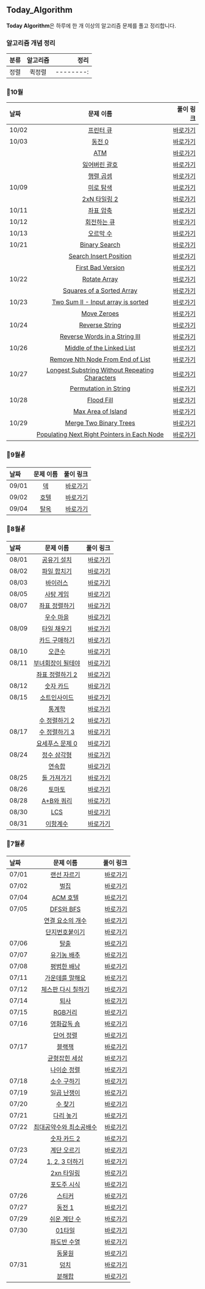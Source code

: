 ## Today_Algorithm

**Today Algorithm**은 하루에 한 개 이상의 알고리즘 문제를 풀고 정리합니다.

### 알고리즘 개념 정리

| 분류 | 알고리즘 | 정리 |
| :--- |   :---:   |  --------:|
| 정렬 |   퀵정렬   |  --------:|

### 🚩10월

| 날짜 | 문제 이름 | 풀이 링크 |
| :--- |   :---:   |  --------:|
| 10/02 | [프린터 큐](https://www.acmicpc.net/problem/1966)  |  [바로가기](https://github.com/HongEunbeen/Today_Algorithm/tree/main/10/1002)  |
| 10/03 | [동전 0](https://www.acmicpc.net/problem/11047)  |  [바로가기](https://github.com/HongEunbeen/Today_Algorithm/tree/main/10/1003/동전0)  |
|| [ATM](https://www.acmicpc.net/problem/11399)  |  [바로가기](https://github.com/HongEunbeen/Today_Algorithm/tree/main/10/1003/ATM)  |
|| [잃어버린 괄호](https://www.acmicpc.net/problem/1541)  |  [바로가기](https://github.com/HongEunbeen/Today_Algorithm/tree/main/10/1003/잃어버린괄호)  |
|| [행렬 곱셈](https://www.acmicpc.net/problem/2740)  |  [바로가기](https://github.com/HongEunbeen/Today_Algorithm/tree/main/10/1005/행렬곱샘)  |
| 10/09 | [미로 탐색](https://www.acmicpc.net/problem/2178)  |  [바로가기](https://github.com/HongEunbeen/Today_Algorithm/tree/main/10/1008/미로탐색)  |
|| [2xN 타일링 2](https://www.acmicpc.net/problem/11727)  |  [바로가기](https://github.com/HongEunbeen/Today_Algorithm/tree/main/10/1008/2xn타일링2)  |
| 10/11 | [좌표 압축](https://www.acmicpc.net/problem/18870)  |  [바로가기](https://github.com/HongEunbeen/Today_Algorithm/tree/main/10/1011)  |
| 10/12 | [회전하는 큐](https://www.acmicpc.net/problem/1021)  |   [바로가기](https://github.com/HongEunbeen/Today_Algorithm/tree/main/10/1012)  |
| 10/13 | [오르막 수](https://www.acmicpc.net/problem/11057)  |   [바로가기](https://github.com/HongEunbeen/Today_Algorithm/tree/main/10/1013)  |
| 10/21 | [Binary Search](https://leetcode.com/problems/binary-search)  |   [바로가기](https://github.com/HongEunbeen/Today_Algorithm/tree/main/10/1021/binary-search)  |
|| [Search Insert Position](https://leetcode.com/problems/search-insert-position/)  |   [바로가기](https://github.com/HongEunbeen/Today_Algorithm/tree/main/10/1021/search-insert-position)  |
|| [First Bad Version](https://leetcode.com/problems/first-bad-version/)  |   [바로가기](https://github.com/HongEunbeen/Today_Algorithm/tree/main/10/1021/first-bad-version)  |
| 10/22 | [Rotate Array](https://leetcode.com/problems/rotate-array/)  |   [바로가기](https://github.com/HongEunbeen/Today_Algorithm/tree/main/10/1022/rotate-array)  |
|| [Squares of a Sorted Array](https://leetcode.com/problems/squares-of-a-sorted-array/)  |   [바로가기](https://github.com/HongEunbeen/Today_Algorithm/tree/main/10/1022/squares-of-a-sorted-array)  |
| 10/23 | [Two Sum II - Input array is sorted](https://leetcode.com/problems/two-sum-ii-input-array-is-sorted/)  |   [바로가기](https://github.com/HongEunbeen/Today_Algorithm/tree/main/10/1023/two-sum-ii-input-array-is-sorted)  |
|| [Move Zeroes](https://leetcode.com/problems/move-zeroes/)  |   [바로가기](https://github.com/HongEunbeen/Today_Algorithm/tree/main/10/1023/move-zeroes)  |
| 10/24 | [Reverse String](https://leetcode.com/problems/reverse-string/)  |   [바로가기](https://github.com/HongEunbeen/Today_Algorithm/tree/main/10/1024/reverse-string)  |
|| [Reverse Words in a String III](https://leetcode.com/problems/reverse-words-in-a-string-iii/)  |   [바로가기](https://github.com/HongEunbeen/Today_Algorithm/tree/main/10/1024/reverse-words-in-a-string-iii)  |
| 10/26 | [Middle of the Linked List](https://leetcode.com/problems/middle-of-the-linked-list/)  |   [바로가기](https://github.com/HongEunbeen/Today_Algorithm/tree/main/10/1026/middle-of-the-linked-list)  |
|| [Remove Nth Node From End of List](https://leetcode.com/problems/remove-nth-node-from-end-of-list/)  |   [바로가기](https://github.com/HongEunbeen/Today_Algorithm/tree/main/10/1026/remove-nth-node-from-end-of-listi)  |
| 10/27 | [Longest Substring Without Repeating Characters](https://leetcode.com/problems/longest-substring-without-repeating-characters/)  |   [바로가기](https://github.com/HongEunbeen/Today_Algorithm/tree/main/10/1027/longest-substring-without-repeating-characters)  |
|| [Permutation in String](https://leetcode.com/problems/permutation-in-string/)  |   [바로가기](https://github.com/HongEunbeen/Today_Algorithm/tree/main/10/1027/permutation-in-string)  |
| 10/28 | [Flood Fill](https://leetcode.com/problems/flood-fill/)  |   [바로가기](https://github.com/HongEunbeen/Today_Algorithm/tree/main/10/1028/flood-fill)  |
|| [Max Area of Island](https://leetcode.com/problems/max-area-of-island/)  |   [바로가기](https://github.com/HongEunbeen/Today_Algorithm/tree/main/10/1028/max-area-of-island)  |
| 10/29 | [Merge Two Binary Trees](https://leetcode.com/problems/merge-two-binary-trees/)  |   [바로가기](https://github.com/HongEunbeen/Today_Algorithm/tree/main/10/1029/merge-two-binary-trees)  |
|| [Populating Next Right Pointers in Each Node](https://leetcode.com/problems/populating-next-right-pointers-in-each-node/)  |   [바로가기](https://github.com/HongEunbeen/Today_Algorithm/tree/main/10/1029/populating-next-right-pointers-in-each-node)  |


### 🚩9월✌

| 날짜 | 문제 이름 | 풀이 링크 |
| :--- |   :---:   |  --------:|
| 09/01 | [덱](https://www.acmicpc.net/problem/10866)  |  [바로가기](https://github.com/HongEunbeen/Today_Algorithm/tree/main/09/0901)  |
| 09/02 | [호텔](https://www.acmicpc.net/problem/1106)  |  [바로가기](https://github.com/HongEunbeen/Today_Algorithm/tree/main/09/0902)  |
| 09/04 | [탈옥](https://www.acmicpc.net/problem/9376)  |  [바로가기](https://github.com/HongEunbeen/Today_Algorithm/tree/main/09/0904)  |

### 🚩8월✌

| 날짜 | 문제 이름 | 풀이 링크 |
| :--- |   :---:   |  --------:|
| 08/01 | [공유기 설치](https://www.acmicpc.net/problem/2110)  |  [바로가기](https://github.com/HongEunbeen/Today_Algorithm/tree/main/08/0801)  |
| 08/02 | [파일 합치기](https://www.acmicpc.net/problem/11066)  |  [바로가기](https://github.com/HongEunbeen/Today_Algorithm/tree/main/08/0802)  |
| 08/03 | [바이러스](https://www.acmicpc.net/problem/2606)  |  [바로가기](https://github.com/HongEunbeen/Today_Algorithm/tree/main/08/0803)  |
| 08/05 | [사탕 게임](https://www.acmicpc.net/problem/3085)  |  [바로가기](https://github.com/HongEunbeen/Today_Algorithm/tree/main/08/0805)  |
| 08/07 | [좌표 정렬하기](https://www.acmicpc.net/problem/11650)  |  [바로가기](https://github.com/HongEunbeen/Today_Algorithm/tree/main/08/0807/좌표정렬하기)  |
|| [우수 마을](https://www.acmicpc.net/problem/1949)  |  [바로가기](https://github.com/HongEunbeen/Today_Algorithm/tree/main/08/0807/우수마을)  |
| 08/09 | [타일 채우기](https://www.acmicpc.net/problem/2133)  |  [바로가기](https://github.com/HongEunbeen/Today_Algorithm/tree/main/08/0809/타일채우기)  |
|| [카드 구매하기](https://www.acmicpc.net/problem/11052)  |  [바로가기](https://github.com/HongEunbeen/Today_Algorithm/tree/main/08/0809/카드구매하기)  |
| 08/10 | [오큰수](https://www.acmicpc.net/problem/17298)  |  [바로가기](https://github.com/HongEunbeen/Today_Algorithm/tree/main/08/0810)  |
| 08/11 | [부녀회장이 될테야](https://www.acmicpc.net/problem/2775)  |  [바로가기](https://github.com/HongEunbeen/Today_Algorithm/tree/main/08/0811/부녀회장이될테야)  |
|| [좌표 정렬하기 2](https://www.acmicpc.net/problem/11651)  |  [바로가기](https://github.com/HongEunbeen/Today_Algorithm/tree/main/08/0811/좌표정렬하기2)  |
| 08/12 | [숫자 카드](https://www.acmicpc.net/problem/10815)  |  [바로가기](https://github.com/HongEunbeen/Today_Algorithm/tree/main/08/0812)  |
| 08/15 | [소트인사이드](https://www.acmicpc.net/problem/1427)  |  [바로가기](https://github.com/HongEunbeen/Today_Algorithm/tree/main/08/0815/소트인사이드)  |
|| [통계학](https://www.acmicpc.net/problem/2108)  |  [바로가기](https://github.com/HongEunbeen/Today_Algorithm/tree/main/08/0815/통계학)  |
|| [수 정렬하기 2](https://www.acmicpc.net/problem/2751)  |  [바로가기](https://github.com/HongEunbeen/Today_Algorithm/tree/main/08/0815/수정렬하기2)  |
| 08/17 | [수 정렬하기 3](https://www.acmicpc.net/problem/10989)  |  [바로가기](https://github.com/HongEunbeen/Today_Algorithm/tree/main/08/0817/수정렬하기3)  |
|| [요세푸스 문제 0](https://www.acmicpc.net/problem/11866)  |  [바로가기](https://github.com/HongEunbeen/Today_Algorithm/tree/main/08/0817/요세푸스문제0)  |
| 08/24 | [정수 삼각형](https://www.acmicpc.net/problem/1932)  |  [바로가기](https://github.com/HongEunbeen/Today_Algorithm/tree/main/08/0824/정수삼각형)  |
|| [연속합](https://www.acmicpc.net/problem/1912)  |  [바로가기](https://github.com/HongEunbeen/Today_Algorithm/tree/main/08/0824/연속합)  |
| 08/25 | [돌 가져가기](https://www.acmicpc.net/problem/22354)  |  [바로가기](https://github.com/HongEunbeen/Today_Algorithm/tree/main/08/0825)  |
| 08/26 | [토마토](https://www.acmicpc.net/problem/7576)  |  [바로가기](https://github.com/HongEunbeen/Today_Algorithm/tree/main/08/0826)  |
| 08/28 | [A+B와 쿼리](https://www.acmicpc.net/problem/22873)  |  [바로가기](https://github.com/HongEunbeen/Today_Algorithm/tree/main/08/0828)  |
| 08/30 | [LCS](https://www.acmicpc.net/problem/9251)  |  [바로가기](https://github.com/HongEunbeen/Today_Algorithm/tree/main/08/0830)  |
| 08/31 | [이항계수](https://www.acmicpc.net/problem/11050)  |  [바로가기](https://github.com/HongEunbeen/Today_Algorithm/tree/main/08/0831)  |

### 🚩7월✌

| 날짜 | 문제 이름 | 풀이 링크 |
| :--- |   :---:   |  --------:|
| 07/01 | [랜선 자르기](https://www.acmicpc.net/problem/1654)  |  [바로가기](https://github.com/HongEunbeen/Today_Algorithm/tree/main/07/0701)  |
| 07/02 | [벌집](https://www.acmicpc.net/problem/2292)  |  [바로가기](https://github.com/HongEunbeen/Today_Algorithm/tree/main/07/0702)  |
| 07/04 | [ACM 호텔](https://www.acmicpc.net/problem/10250)  |  [바로가기](https://github.com/HongEunbeen/Today_Algorithm/tree/main/07/0704)  |
| 07/05 | [DFS와 BFS](https://www.acmicpc.net/problem/1260)  |  [바로가기](https://github.com/HongEunbeen/Today_Algorithm/tree/main/07/0705/DFS와BFS)  |
|| [연결 요소의 개수](https://www.acmicpc.net/problem/11724)  |  [바로가기](https://github.com/HongEunbeen/Today_Algorithm/tree/main/07/0705/연결요소의개수)  |
|| [단지번호붙이기](https://www.acmicpc.net/problem/2667)  |  [바로가기](https://github.com/HongEunbeen/Today_Algorithm/tree/main/07/0705/단지번호붙이기)  |
| 07/06 | [탈출](https://www.acmicpc.net/problem/3055)  |  [바로가기](https://github.com/HongEunbeen/Today_Algorithm/tree/main/07/0706)  |
| 07/07 | [유기농 배추](https://www.acmicpc.net/problem/1012)  |  [바로가기](https://github.com/HongEunbeen/Today_Algorithm/tree/main/07/0707)  |
| 07/08 | [평범한 배낭](https://www.acmicpc.net/problem/12865)  |  [바로가기](https://github.com/HongEunbeen/Today_Algorithm/tree/main/07/0708)  |
| 07/11 | [가운데를 말해요](https://www.acmicpc.net/problem/1655)  |  [바로가기](https://github.com/HongEunbeen/Today_Algorithm/tree/main/07/0711)  |
| 07/12 | [체스판 다시 칠하기](https://www.acmicpc.net/problem/1018)  |  [바로가기](https://github.com/HongEunbeen/Today_Algorithm/tree/main/07/0712)  |
| 07/14 | [퇴사](https://www.acmicpc.net/problem/14501)  |  [바로가기](https://github.com/HongEunbeen/Today_Algorithm/tree/main/07/0714)  |
| 07/15 | [RGB거리](https://www.acmicpc.net/problem/1149)  |  [바로가기](https://github.com/HongEunbeen/Today_Algorithm/tree/main/07/0715)  |
| 07/16 | [영화감독 숌](https://www.acmicpc.net/problem/1436)  |  [바로가기](https://github.com/HongEunbeen/Today_Algorithm/tree/main/0716/07/영화감독숌)  |
|| [단어 정렬](https://www.acmicpc.net/problem/1181)  |  [바로가기](https://github.com/HongEunbeen/Today_Algorithm/tree/main/0716/07/단어정렬)  |
| 07/17 | [블랙잭](https://www.acmicpc.net/problem/2798)  |  [바로가기](https://github.com/HongEunbeen/Today_Algorithm/tree/main/0717/07/블랙잭)  |
|| [균형잡힌 세상](https://www.acmicpc.net/problem/4949)  |  [바로가기](https://github.com/HongEunbeen/Today_Algorithm/tree/main/0717/07/균형잡힌세상)  |
|| [나이순 정렬](https://www.acmicpc.net/problem/10814)  |  [바로가기](https://github.com/HongEunbeen/Today_Algorithm/tree/main/0717/07/나이순정렬)  |
| 07/18 | [소수 구하기](https://www.acmicpc.net/problem/1929)  |  [바로가기](https://github.com/HongEunbeen/Today_Algorithm/tree/main/07/0718)  |
| 07/19 | [일곱 난쟁이](https://www.acmicpc.net/problem/2309)  |  [바로가기](https://github.com/HongEunbeen/Today_Algorithm/tree/main/07/0719)  |
| 07/20 | [수 찾기](https://www.acmicpc.net/problem/1920)  |  [바로가기](https://github.com/HongEunbeen/Today_Algorithm/tree/main/07/0720)  |
| 07/21 | [다리 놓기](https://www.acmicpc.net/problem/1010)  |  [바로가기](https://github.com/HongEunbeen/Today_Algorithm/tree/main/07/0721)  |
| 07/22 | [최대공약수와 최소공배수](https://www.acmicpc.net/problem/2609)  |  [바로가기](https://github.com/HongEunbeen/Today_Algorithm/tree/main/07/0722/최대공약수와최소공배수)  |
|| [숫자 카드 2](https://www.acmicpc.net/problem/10816)  |  [바로가기](https://github.com/HongEunbeen/Today_Algorithm/tree/main/07/0722/숫자카드)  |
| 07/23 | [계단 오르기](https://www.acmicpc.net/problem/2579)  |  [바로가기](https://github.com/HongEunbeen/Today_Algorithm/tree/main/07/0723)  |
| 07/24 | [1, 2, 3 더하기](https://www.acmicpc.net/problem/9095)  |  [바로가기](https://github.com/HongEunbeen/Today_Algorithm/tree/main/07/0724/123더하기)  |
|| [2xn 타일링](https://www.acmicpc.net/problem/11726)  |  [바로가기](https://github.com/HongEunbeen/Today_Algorithm/tree/main/07/0724/2xn타일링)  |
|| [포도주 시식](https://www.acmicpc.net/problem/2156)  |  [바로가기](https://github.com/HongEunbeen/Today_Algorithm/tree/main/07/0724/포도주시식)  |
| 07/26 | [스티커](https://www.acmicpc.net/problem/9465)  |  [바로가기](https://github.com/HongEunbeen/Today_Algorithm/tree/main/07/0726)  |
| 07/27 | [동전 1](https://www.acmicpc.net/problem/2293)  |  [바로가기](https://github.com/HongEunbeen/Today_Algorithm/tree/main/07/0727)  |
| 07/29 | [쉬운 계단 수](https://www.acmicpc.net/problem/10844)  |  [바로가기](https://github.com/HongEunbeen/Today_Algorithm/tree/main/07/0729)  |
| 07/30 | [01타일](https://www.acmicpc.net/problem/1904)  |  [바로가기](https://github.com/HongEunbeen/Today_Algorithm/tree/main/07/0730/01타일)  |
|| [파도반 수열](https://www.acmicpc.net/problem/9461)  |  [바로가기](https://github.com/HongEunbeen/Today_Algorithm/tree/main/07/0730/파도반수열)  |
|| [동물원](https://www.acmicpc.net/problem/1309)  |  [바로가기](https://github.com/HongEunbeen/Today_Algorithm/tree/main/07/0730/동물원)  |
| 07/31 | [덩치](https://www.acmicpc.net/problem/7568)  |  [바로가기](https://github.com/HongEunbeen/Today_Algorithm/tree/main/07/0731/덩치)  |
|| [분해합](https://www.acmicpc.net/problem/2231)  |  [바로가기](https://github.com/HongEunbeen/Today_Algorithm/tree/main/07/0731/분해합)  |
